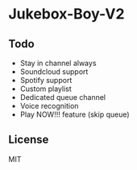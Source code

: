 # Jukebox-Boy-V2

## Todo

- Stay in channel always
- Soundcloud support
- Spotify support
- Custom playlist
- Dedicated queue channel
- Voice recognition
- Play NOW!!! feature (skip queue)

## License

MIT
